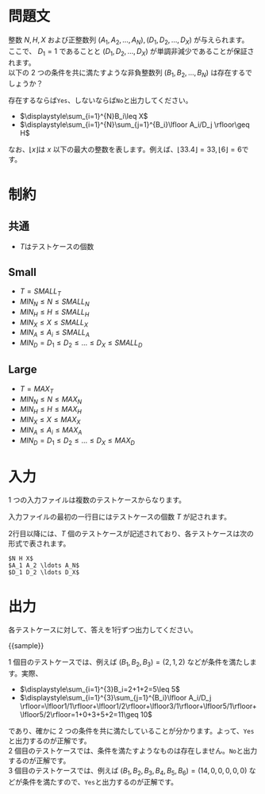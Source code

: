 # 問題文

整数 $N,H,X$ および正整数列 $(A_1,A_2,\ldots,A_N),(D_1,D_2,\ldots,D_X)$ が与えられます。   
ここで、 $D_1=1$ であることと $(D_1,D_2,\ldots,D_X)$ が単調非減少であることが保証されます。  
以下の $2$ つの条件を共に満たすような非負整数列 $(B_1,B_2,\ldots,B_N)$ は存在するでしょうか？  

存在するならば`Yes`、しないならば`No`と出力してください。  
* $\displaystyle\sum_{i=1}^{N}B_i\leq X$
* $\displaystyle\sum_{i=1}^{N}\sum_{j=1}^{B_i}\lfloor A_i/D_j \rfloor\geq H$  
  
  
なお、$\lfloor x \rfloor$は $x$ 以下の最大の整数を表します。例えば、$\lfloor 33.4 \rfloor=33,\lfloor 6 \rfloor=6$です。 


# 制約
## 共通
* $T$はテストケースの個数


## Small
* $T={{SMALL_T}}$
* ${{MIN_N}}\leq N\leq {{SMALL_N}}$
* ${{MIN_H}}\leq H\leq {{SMALL_H}}$
* ${{MIN_X}}\leq X\leq {{SMALL_X}}$
* ${{MIN_A}}\leq A_i\leq {{SMALL_A}}$
* ${{MIN_D}}=D_1\leq D_2\leq \ldots\leq D_X \leq {{SMALL_D}}$

## Large
* $T={{MAX_T}}$
* ${{MIN_N}}\leq N\leq {{MAX_N}}$
* ${{MIN_H}}\leq H\leq {{MAX_H}}$
* ${{MIN_X}}\leq X\leq {{MAX_X}}$
* ${{MIN_A}}\leq A_i\leq {{MAX_A}}$
* ${{MIN_D}}=D_1\leq D_2\leq \ldots\leq D_X \leq {{MAX_D}}$


# 入力
1 つの入力ファイルは複数のテストケースからなります。

入力ファイルの最初の一行目にはテストケースの個数 $T$ が記されます。

2行目以降には、$T$ 個のテストケースが記述されており、各テストケースは次の形式で表されます。


```
$N H X$
$A_1 A_2 \ldots A_N$
$D_1 D_2 \ldots D_X$

```

# 出力
各テストケースに対して、答えを1行ずつ出力してください。

{{sample}}

 $1$ 個目のテストケースでは、例えば $(B_1,B_2,B_3)=(2,1,2)$ などが条件を満たします。実際、  
* $\displaystyle\sum_{i=1}^{3}B_i=2+1+2=5\leq 5$
* $\displaystyle\sum_{i=1}^{3}\sum_{j=1}^{B_i}\lfloor A_i/D_j \rfloor=\lfloor1/1\rfloor+\lfloor1/2\rfloor+\lfloor3/1\rfloor+\lfloor5/1\rfloor+\lfloor5/2\rfloor=1+0+3+5+2=11\geq 10$  
  
であり、確かに $2$ つの条件を共に満たしていることが分かります。よって、`Yes`と出力するのが正解です。  
 $2$ 個目のテストケースでは、条件を満たすようなものは存在しません。`No`と出力するのが正解です。  
 $3$ 個目のテストケースでは、例えば $(B_1,B_2,B_3,B_4,B_5,B_6)=(14,0,0,0,0,0)$ などが条件を満たすので、`Yes`と出力するのが正解です。
